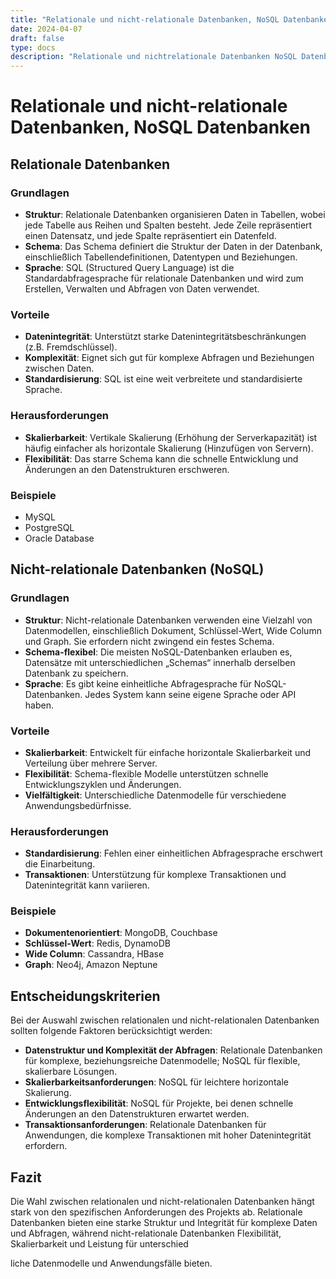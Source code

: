 ```yaml
---
title: "Relationale und nicht-relationale Datenbanken, NoSQL Datenbanken"
date: 2024-04-07
draft: false
type: docs
description: "Relationale und nichtrelationale Datenbanken NoSQL Datenbanken"
---
```


# Relationale und nicht-relationale Datenbanken, NoSQL Datenbanken

## Relationale Datenbanken

### Grundlagen

- **Struktur**: Relationale Datenbanken organisieren Daten in Tabellen, wobei jede Tabelle aus Reihen und Spalten besteht. Jede Zeile repräsentiert einen Datensatz, und jede Spalte repräsentiert ein Datenfeld.
- **Schema**: Das Schema definiert die Struktur der Daten in der Datenbank, einschließlich Tabellendefinitionen, Datentypen und Beziehungen.
- **Sprache**: SQL (Structured Query Language) ist die Standardabfragesprache für relationale Datenbanken und wird zum Erstellen, Verwalten und Abfragen von Daten verwendet.

### Vorteile

- **Datenintegrität**: Unterstützt starke Datenintegritätsbeschränkungen (z.B. Fremdschlüssel).
- **Komplexität**: Eignet sich gut für komplexe Abfragen und Beziehungen zwischen Daten.
- **Standardisierung**: SQL ist eine weit verbreitete und standardisierte Sprache.

### Herausforderungen

- **Skalierbarkeit**: Vertikale Skalierung (Erhöhung der Serverkapazität) ist häufig einfacher als horizontale Skalierung (Hinzufügen von Servern).
- **Flexibilität**: Das starre Schema kann die schnelle Entwicklung und Änderungen an den Datenstrukturen erschweren.

### Beispiele

- MySQL
- PostgreSQL
- Oracle Database

## Nicht-relationale Datenbanken (NoSQL)

### Grundlagen

- **Struktur**: Nicht-relationale Datenbanken verwenden eine Vielzahl von Datenmodellen, einschließlich Dokument, Schlüssel-Wert, Wide Column und Graph. Sie erfordern nicht zwingend ein festes Schema.
- **Schema-flexibel**: Die meisten NoSQL-Datenbanken erlauben es, Datensätze mit unterschiedlichen „Schemas“ innerhalb derselben Datenbank zu speichern.
- **Sprache**: Es gibt keine einheitliche Abfragesprache für NoSQL-Datenbanken. Jedes System kann seine eigene Sprache oder API haben.

### Vorteile

- **Skalierbarkeit**: Entwickelt für einfache horizontale Skalierbarkeit und Verteilung über mehrere Server.
- **Flexibilität**: Schema-flexible Modelle unterstützen schnelle Entwicklungszyklen und Änderungen.
- **Vielfältigkeit**: Unterschiedliche Datenmodelle für verschiedene Anwendungsbedürfnisse.

### Herausforderungen

- **Standardisierung**: Fehlen einer einheitlichen Abfragesprache erschwert die Einarbeitung.
- **Transaktionen**: Unterstützung für komplexe Transaktionen und Datenintegrität kann variieren.

### Beispiele

- **Dokumentenorientiert**: MongoDB, Couchbase
- **Schlüssel-Wert**: Redis, DynamoDB
- **Wide Column**: Cassandra, HBase
- **Graph**: Neo4j, Amazon Neptune

## Entscheidungskriterien

Bei der Auswahl zwischen relationalen und nicht-relationalen Datenbanken sollten folgende Faktoren berücksichtigt werden:

- **Datenstruktur und Komplexität der Abfragen**: Relationale Datenbanken für komplexe, beziehungsreiche Datenmodelle; NoSQL für flexible, skalierbare Lösungen.
- **Skalierbarkeitsanforderungen**: NoSQL für leichtere horizontale Skalierung.
- **Entwicklungsflexibilität**: NoSQL für Projekte, bei denen schnelle Änderungen an den Datenstrukturen erwartet werden.
- **Transaktionsanforderungen**: Relationale Datenbanken für Anwendungen, die komplexe Transaktionen mit hoher Datenintegrität erfordern.

## Fazit

Die Wahl zwischen relationalen und nicht-relationalen Datenbanken hängt stark von den spezifischen Anforderungen des Projekts ab. Relationale Datenbanken bieten eine starke Struktur und Integrität für komplexe Daten und Abfragen, während nicht-relationale Datenbanken Flexibilität, Skalierbarkeit und Leistung für unterschied

liche Datenmodelle und Anwendungsfälle bieten.
